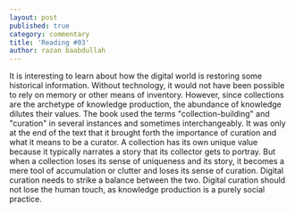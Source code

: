 ```yaml
---
layout: post
published: true
category: commentary
title: 'Reading #03'
author: razan baabdullah
---
```

It is interesting to learn about how the digital world is restoring some historical information. Without technology, it would not have been possible to rely on memory or other means of inventory. However, since collections are the archetype of knowledge production, the abundance of knowledge dilutes their values. The book used the terms "collection-building" and "curation" in several instances and sometimes interchangeably. It was only at the end of the text that it brought forth the importance of curation and what it means to be a curator. A collection has its own unique value because it typically narrates a story that its collector gets to portray. But when a collection loses its sense of uniqueness and its story, it becomes a mere tool of accumulation or clutter and loses its sense of curation. Digital curation needs to strike a balance between the two. Digital curation should not lose the human touch, as knowledge production is a purely social practice. 